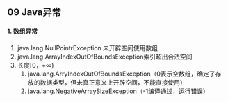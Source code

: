 ## 09 Java异常

#### 1. 数组异常

1. java.lang.NullPointrException 未开辟空间使用数组
2. java.lang.ArrayIndexOutOfBoundsException索引超出合法空间
3. 长度[0，+∞)
   1. java.lang.ArryIndexOutOfBoundsException（0表示空数组，确定了存放的数据类型，但未真正意义上开辟空间，不能直接使用）
   2. java.lang.NegativeArraySizeException（-1编译通过，运行错误）